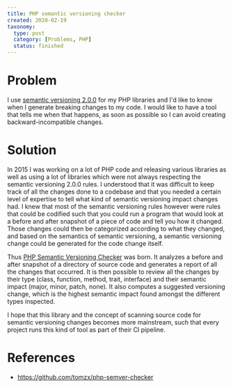 ```yaml
---
title: PHP semantic versioning checker
created: 2020-02-19
taxonomy:
  type: post
  category: [Problems, PHP]
  status: finished
---
```


# Problem
I use [semantic versioning 2.0.0](https://semver.org/) for my PHP libraries and I'd like to know when I generate breaking changes to my code. I would like to have a tool that tells me when that happens, as soon as possible so I can avoid creating backward-incompatible changes.

# Solution
In 2015 I was working on a lot of PHP code and releasing various libraries as well as using a lot of libraries which were not always respecting the semantic versioning 2.0.0 rules. I understood that it was difficult to keep track of all the changes done to a codebase and that you needed a certain level of expertise to tell what kind of semantic versioning impact changes had. I knew that most of the semantic versioning rules however were rules that could be codified such that you could run a program that would look at a before and after snapshot of a piece of code and tell you how it changed. Those changes could then be categorized according to what they changed, and based on the semantics of semantic versioning, a semantic versioning change could be generated for the code change itself.

Thus [PHP Semantic Versioning Checker](https://github.com/tomzx/php-semver-checker) was born. It analyzes a before and after snapshot of a directory of source code and generates a report of all the changes that occurred. It is then possible to review all the changes by their type (class, function, method, trait, interface) and their semantic impact (major, minor, patch, none). It also computes a suggested versioning change, which is the highest semantic impact found amongst the different types inspected.

I hope that this library and the concept of scanning source code for semantic versioning changes becomes more mainstream, such that every project runs this kind of tool as part of their CI pipeline.

# References
* https://github.com/tomzx/php-semver-checker

